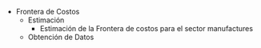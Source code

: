 - Frontera de Costos
	- Estimación
		- Estimación de la Frontera de costos para el sector manufactures
	- Obtención de Datos